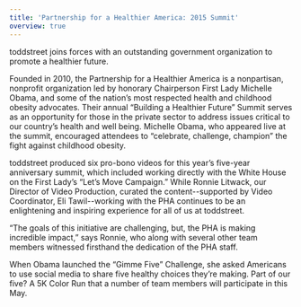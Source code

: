 ```yaml
---
title: 'Partnership for a Healthier America: 2015 Summit'
overview: true
---
```


toddstreet joins forces with an outstanding government organization to promote a healthier future.

Founded in 2010, the Partnership for a Healthier America is a nonpartisan, nonprofit organization led by honorary Chairperson First Lady Michelle Obama, and some of the nation’s most respected health and childhood obesity advocates. Their annual “Building a Healthier Future” Summit serves as an opportunity for those in the private sector to address issues critical to our country’s health and well being.
Michelle Obama, who appeared live at the summit, encouraged attendees to “celebrate, challenge, champion” the fight against childhood obesity.

toddstreet produced six pro-bono videos for this year’s five-year anniversary summit, which included working directly with the White House on the First Lady’s “Let’s Move Campaign.” While Ronnie Litwack, our Director of Video Production, curated the content--supported by Video Coordinator, Eli Tawil--working with the PHA continues to be an enlightening and inspiring experience for all of us at toddstreet.

“The goals of this initiative are challenging, but, the PHA is making incredible impact,” says Ronnie, who along with several other team members witnessed firsthand the dedication of the PHA staff.

When Obama launched the “Gimme Five” Challenge, she asked Americans to use social media to share five healthy choices they’re making. Part of our five? A 5K Color Run that a number of team members will participate in this May.
